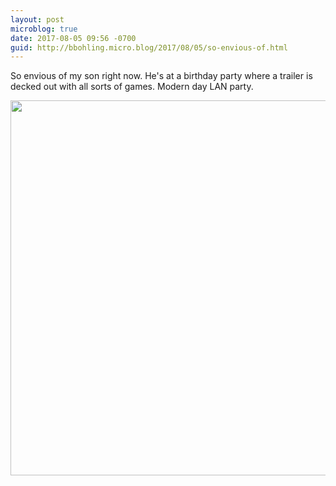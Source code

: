 ```yaml
---
layout: post
microblog: true
date: 2017-08-05 09:56 -0700
guid: http://bbohling.micro.blog/2017/08/05/so-envious-of.html
---
```

So envious of my son right now. He's at a birthday party where a trailer is decked out with all sorts of games. Modern day LAN party.

<img src="http://bbohling.micro.blog/uploads/2017/2be5c2e5d3.jpg" width="600" height="600" style="height: auto" />
